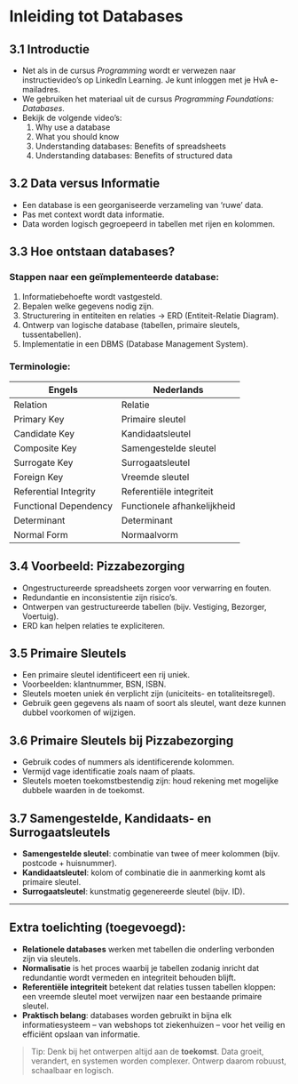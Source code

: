 # Inleiding tot Databases

## 3.1 Introductie
- Net als in de cursus *Programming* wordt er verwezen naar instructievideo’s op LinkedIn Learning. Je kunt inloggen met je HvA e-mailadres.
- We gebruiken het materiaal uit de cursus *Programming Foundations: Databases*.
- Bekijk de volgende video’s:
    1. Why use a database
    2. What you should know
    3. Understanding databases: Benefits of spreadsheets
    4. Understanding databases: Benefits of structured data

## 3.2 Data versus Informatie
- Een database is een georganiseerde verzameling van ‘ruwe’ data.
- Pas met context wordt data informatie.
- Data worden logisch gegroepeerd in tabellen met rijen en kolommen.

## 3.3 Hoe ontstaan databases?
### Stappen naar een geïmplementeerde database:
1. Informatiebehoefte wordt vastgesteld.
2. Bepalen welke gegevens nodig zijn.
3. Structurering in entiteiten en relaties → ERD (Entiteit-Relatie Diagram).
4. Ontwerp van logische database (tabellen, primaire sleutels, tussentabellen).
5. Implementatie in een DBMS (Database Management System).

### Terminologie:
| Engels               | Nederlands              |
|----------------------|--------------------------|
| Relation             | Relatie                  |
| Primary Key          | Primaire sleutel         |
| Candidate Key        | Kandidaatsleutel         |
| Composite Key        | Samengestelde sleutel    |
| Surrogate Key        | Surrogaatsleutel         |
| Foreign Key          | Vreemde sleutel          |
| Referential Integrity| Referentiële integriteit |
| Functional Dependency| Functionele afhankelijkheid |
| Determinant          | Determinant              |
| Normal Form          | Normaalvorm              |

## 3.4 Voorbeeld: Pizzabezorging
- Ongestructureerde spreadsheets zorgen voor verwarring en fouten.
- Redundantie en inconsistentie zijn risico’s.
- Ontwerpen van gestructureerde tabellen (bijv. Vestiging, Bezorger, Voertuig).
- ERD kan helpen relaties te expliciteren.

## 3.5 Primaire Sleutels
- Een primaire sleutel identificeert een rij uniek.
- Voorbeelden: klantnummer, BSN, ISBN.
- Sleutels moeten uniek én verplicht zijn (uniciteits- en totaliteitsregel).
- Gebruik geen gegevens als naam of soort als sleutel, want deze kunnen dubbel voorkomen of wijzigen.

## 3.6 Primaire Sleutels bij Pizzabezorging
- Gebruik codes of nummers als identificerende kolommen.
- Vermijd vage identificatie zoals naam of plaats.
- Sleutels moeten toekomstbestendig zijn: houd rekening met mogelijke dubbele waarden in de toekomst.

## 3.7 Samengestelde, Kandidaats- en Surrogaatsleutels
- **Samengestelde sleutel**: combinatie van twee of meer kolommen (bijv. postcode + huisnummer).
- **Kandidaatsleutel**: kolom of combinatie die in aanmerking komt als primaire sleutel.
- **Surrogaatsleutel**: kunstmatig gegenereerde sleutel (bijv. ID).

---

## Extra toelichting (toegevoegd):
- **Relationele databases** werken met tabellen die onderling verbonden zijn via sleutels.
- **Normalisatie** is het proces waarbij je tabellen zodanig inricht dat redundantie wordt vermeden en integriteit behouden blijft.
- **Referentiële integriteit** betekent dat relaties tussen tabellen kloppen: een vreemde sleutel moet verwijzen naar een bestaande primaire sleutel.
- **Praktisch belang**: databases worden gebruikt in bijna elk informatiesysteem – van webshops tot ziekenhuizen – voor het veilig en efficiënt opslaan van informatie.

> Tip: Denk bij het ontwerpen altijd aan de **toekomst**. Data groeit, verandert, en systemen worden complexer. Ontwerp daarom robuust, schaalbaar en logisch.

